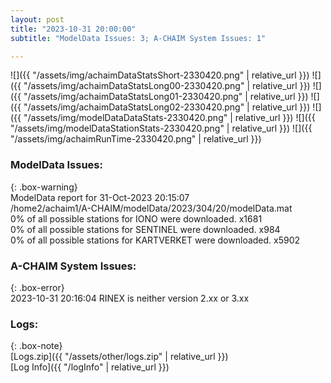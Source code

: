 ```yaml
---
layout: post
title: "2023-10-31 20:00:00"
subtitle: "ModelData Issues: 3; A-CHAIM System Issues: 1"

---
```


![]({{ "/assets/img/achaimDataStatsShort-2330420.png" | relative_url }})
![]({{ "/assets/img/achaimDataStatsLong00-2330420.png" | relative_url }})
![]({{ "/assets/img/achaimDataStatsLong01-2330420.png" | relative_url }})
![]({{ "/assets/img/achaimDataStatsLong02-2330420.png" | relative_url }})
![]({{ "/assets/img/modelDataDataStats-2330420.png" | relative_url }})
![]({{ "/assets/img/modelDataStationStats-2330420.png" | relative_url }})
![]({{ "/assets/img/achaimRunTime-2330420.png" | relative_url }})


### ModelData Issues:  
  
{: .box-warning}  
 ModelData report for 31-Oct-2023 20:15:07   
 /home2/achaim1/A-CHAIM/modelData/2023/304/20/modelData.mat   
 0% of all possible stations for IONO were downloaded. x1681   
 0% of all possible stations for SENTINEL were downloaded. x984   
 0% of all possible stations for KARTVERKET were downloaded. x5902   
  
### A-CHAIM System Issues:  
  
{: .box-error}  
2023-10-31 20:16:04 RINEX is neither version 2.xx or 3.xx  

### Logs:  
  
{: .box-note}  
[Logs.zip]({{ "/assets/other/logs.zip" | relative_url }})  
[Log Info]({{ "/logInfo" | relative_url }})  
